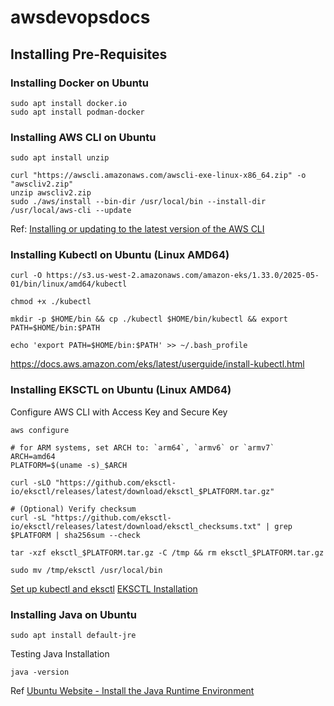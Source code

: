 # awsdevopsdocs

## Installing Pre-Requisites

### Installing Docker on Ubuntu

```
sudo apt install docker.io
sudo apt install podman-docker
```

### Installing AWS CLI on Ubuntu


```
sudo apt install unzip
```

```
curl "https://awscli.amazonaws.com/awscli-exe-linux-x86_64.zip" -o "awscliv2.zip"
unzip awscliv2.zip
sudo ./aws/install --bin-dir /usr/local/bin --install-dir /usr/local/aws-cli --update
```

Ref: [Installing or updating to the latest version of the AWS CLI](https://docs.aws.amazon.com/cli/latest/userguide/getting-started-install.html)

### Installing Kubectl on Ubuntu (Linux AMD64)

```
curl -O https://s3.us-west-2.amazonaws.com/amazon-eks/1.33.0/2025-05-01/bin/linux/amd64/kubectl
```

```
chmod +x ./kubectl
```

```
mkdir -p $HOME/bin && cp ./kubectl $HOME/bin/kubectl && export PATH=$HOME/bin:$PATH
```

```
echo 'export PATH=$HOME/bin:$PATH' >> ~/.bash_profile
```

https://docs.aws.amazon.com/eks/latest/userguide/install-kubectl.html

### Installing EKSCTL on Ubuntu (Linux AMD64)

Configure AWS CLI with Access Key and Secure Key

```
aws configure
```

```
# for ARM systems, set ARCH to: `arm64`, `armv6` or `armv7`
ARCH=amd64
PLATFORM=$(uname -s)_$ARCH

curl -sLO "https://github.com/eksctl-io/eksctl/releases/latest/download/eksctl_$PLATFORM.tar.gz"

# (Optional) Verify checksum
curl -sL "https://github.com/eksctl-io/eksctl/releases/latest/download/eksctl_checksums.txt" | grep $PLATFORM | sha256sum --check

tar -xzf eksctl_$PLATFORM.tar.gz -C /tmp && rm eksctl_$PLATFORM.tar.gz

sudo mv /tmp/eksctl /usr/local/bin
```


[Set up kubectl and eksctl](https://docs.aws.amazon.com/eks/latest/userguide/install-kubectl.html)
[EKSCTL Installation](https://eksctl.io/installation/)

### Installing Java on Ubuntu

```
sudo apt install default-jre
```

Testing Java Installation
```
java -version
```

Ref
[Ubuntu Website - Install the Java Runtime Environment](https://ubuntu.com/tutorials/install-jre#2-installing-openjdk-jre)




